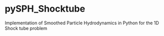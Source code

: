 # pySPH_Shocktube
Implementation of Smoothed Particle Hydrodynamics in Python for the  1D Shock tube problem
